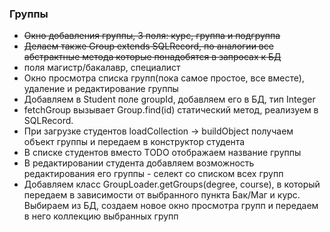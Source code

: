 ### Группы
* ~~Окно добавления группы, 3 поля: курс, группа и подгруппа~~
* ~~Делаем также Group extends SQLRecord, по аналогии все абстрактные метода которые понадобятся в запросах к БД~~
* поля магистр/бакалавр, специалист
* Окно просмотра списка групп(пока самое простое, все вместе), удаление и редактирование группы
* Добавляем в Student поле groupId, добавляем его в БД, тип Integer
* fetchGroup вызывает Group.find(id) статический метод, реализуем в SQLRecord.
* При загрузке студентов loadCollection -> buildObject получаем объект группы и передаем в конструктор студента
* В списке студентов вместо TODO отображаем название группы
* В редактировании студента добавляем возможность редактирования его группы - селект со списком всех групп
* Добавляем класс GroupLoader.getGroups(degree, course), в который передаем в зависимости от выбранного пункта Бак/Маг и курс. Выбираем из БД, создаем новое окно просмотра групп и передаем в него коллекцию выбранных групп
